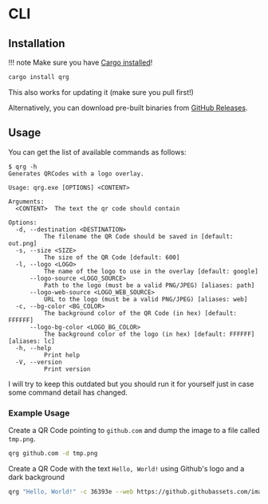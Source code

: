 # CLI

## Installation

!!! note
    Make sure you have 
    [Cargo installed](https://doc.rust-lang.org/cargo/getting-started/installation.html)!

```sh
cargo install qrg
```

This also works for updating it (make sure you pull first!)

Alternatively, you can download pre-built binaries from
[GitHub Releases](https://github.com/AntoniosBarotsis/qr-rs/releases).

## Usage

You can get the list of available commands as follows:

```
$ qrg -h
Generates QRCodes with a logo overlay.

Usage: qrg.exe [OPTIONS] <CONTENT>

Arguments:
  <CONTENT>  The text the qr code should contain

Options:
  -d, --destination <DESTINATION>
          The filename the QR Code should be saved in [default: out.png]
  -s, --size <SIZE>
          The size of the QR Code [default: 600]
  -l, --logo <LOGO>
          The name of the logo to use in the overlay [default: google]
      --logo-source <LOGO_SOURCE>
          Path to the logo (must be a valid PNG/JPEG) [aliases: path]
      --logo-web-source <LOGO_WEB_SOURCE>
          URL to the logo (must be a valid PNG/JPEG) [aliases: web]
  -c, --bg-color <BG_COLOR>
          The background color of the QR Code (in hex) [default: FFFFFF]
      --logo-bg-color <LOGO_BG_COLOR>
          The background color of the logo (in hex) [default: FFFFFF] [aliases: lc]
  -h, --help
          Print help
  -V, --version
          Print version
```

I will try to keep this outdated but you should run it for yourself just in case some command
detail has changed.

### Example Usage

Create a QR Code pointing to `github.com` and dump the image to a file called `tmp.png`.

```sh
qrg github.com -d tmp.png
```

Create a QR Code with the text `Hello, World!` using Github's logo and a dark background

```sh
qrg "Hello, World!" -c 36393e --web https://github.githubassets.com/images/modules/logos_page/GitHub-Mark.png
```
